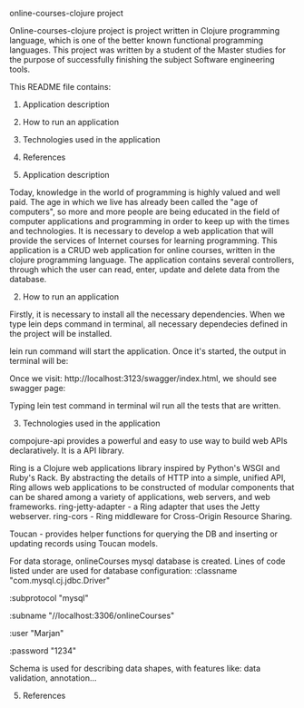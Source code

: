online-courses-clojure project

Online-courses-clojure project is project written in Clojure programming language, which is one of the better known functional programming languages.
This project was written by a student of the Master studies for the purpose of successfully finishing the subject Software engineering tools.

This README file contains:
1. Application description
2. How to run an application
3. Technologies used in the application
4. References
 
1. Application description

Today, knowledge in the world of programming is highly valued and well paid. The age in which we live has already been called the "age of computers", so more and more people are being educated in the field of computer applications and programming in order to keep up with the times and technologies.
It is necessary to develop a web application that will provide the services of Internet courses for learning programming. This application is a CRUD web application for online courses, written in the clojure programming language. The application contains several controllers, through which the user can read, enter, update and delete data from the database.

2. How to run an application

Firstly, it is necessary to install all the necessary dependencies. When we type lein deps command in terminal, all necessary dependecies defined in the project will be installed.

lein run command will start the application. Once it's started, the output in terminal will be:

Once we visit: http://localhost:3123/swagger/index.html, we should see swagger page:

Typing lein test command in terminal wil run all the tests that are written.

3. Technologies used in the application

compojure-api provides a powerful and easy to use way to build web APIs declaratively. It is a API library.

Ring is a Clojure web applications library inspired by Python's WSGI and Ruby's Rack. By abstracting the details of HTTP into a simple, unified API, Ring allows web applications to be constructed of modular components that can be shared among a variety of applications, web servers, and web frameworks.
ring-jetty-adapter - a Ring adapter that uses the Jetty webserver.
ring-cors - Ring middleware for Cross-Origin Resource Sharing.

Toucan - provides helper functions for querying the DB and inserting or updating records using Toucan models.

For data storage, onlineCourses mysql database is created. Lines of code listed under are used for database configuration:
:classname   "com.mysql.cj.jdbc.Driver"

:subprotocol "mysql"

:subname     "//localhost:3306/onlineCourses"

:user        "Marjan"

:password    "1234"

Schema is used for describing data shapes, with features like: data validation, annotation...

5. References

